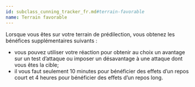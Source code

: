 ```yaml
---
id: subclass_cunning_tracker_fr.md#terrain-favorable
name: Terrain favorable
---
```


Lorsque vous êtes sur votre terrain de prédilection, vous obtenez les bénéfices supplémentaires suivants :

* vous pouvez utiliser votre réaction pour obtenir au choix un avantage sur un test d’attaque ou imposer un désavantage à une attaque dont vous êtes la cible;
* il vous faut seulement 10 minutes pour bénéficier des effets d’un repos court et 4 heures pour bénéficier des effets d’un repos long.

